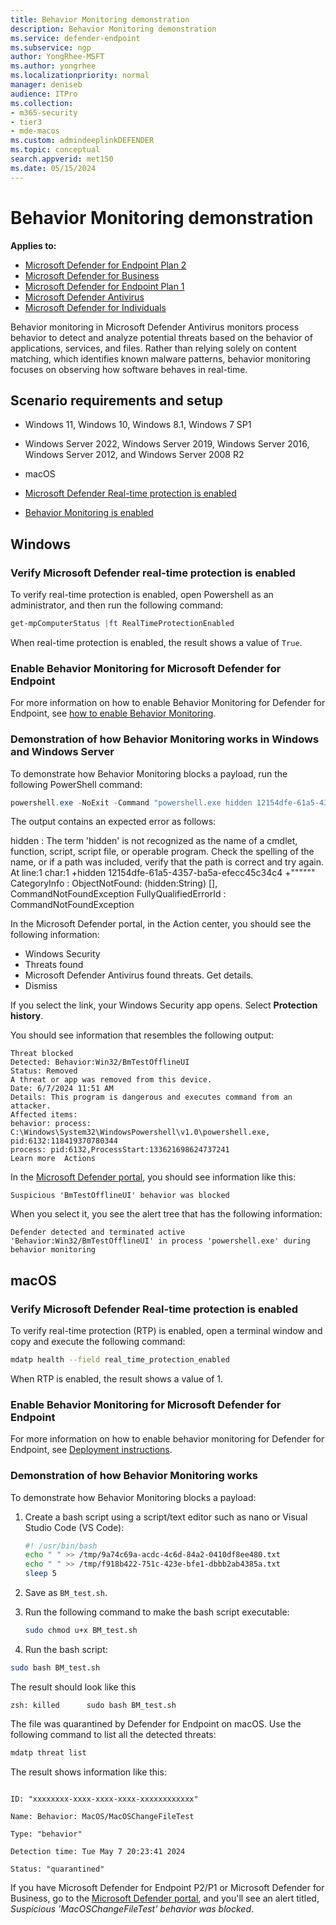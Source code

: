 ```yaml
---
title: Behavior Monitoring demonstration
description: Behavior Monitoring demonstration
ms.service: defender-endpoint
ms.subservice: ngp
author: YongRhee-MSFT
ms.author: yongrhee
ms.localizationpriority: normal
manager: deniseb
audience: ITPro
ms.collection: 
- m365-security
- tier3
- mde-macos
ms.custom: admindeeplinkDEFENDER
ms.topic: conceptual
search.appverid: met150
ms.date: 05/15/2024
---
```


# Behavior Monitoring demonstration

**Applies to:**

- [Microsoft Defender for Endpoint Plan 2](microsoft-defender-endpoint.md)
- [Microsoft Defender for Business](https://www.microsoft.com/security/business/endpoint-security/microsoft-defender-business)
- [Microsoft Defender for Endpoint Plan 1](microsoft-defender-endpoint.md)
- [Microsoft Defender Antivirus](microsoft-defender-antivirus-windows.md)
- [Microsoft Defender for Individuals](https://www.microsoft.com/microsoft-365/microsoft-defender-for-individuals)

Behavior monitoring in Microsoft Defender Antivirus monitors process behavior to detect and analyze potential threats based on the behavior of applications, services, and files. Rather than relying solely on content matching, which identifies known malware patterns, behavior monitoring focuses on observing how software behaves in real-time.

## Scenario requirements and setup

- Windows 11, Windows 10, Windows 8.1, Windows 7 SP1

- Windows Server 2022, Windows Server 2019, Windows Server 2016, Windows Server 2012, and Windows Server 2008 R2

- macOS

- [Microsoft Defender Real-time protection is enabled](#verify-microsoft-defender-real-time-protection-is-enabled)

- [Behavior Monitoring is enabled](#enable-behavior-monitoring-for-microsoft-defender-for-endpoint)

## Windows

### Verify Microsoft Defender real-time protection is enabled

To verify real-time protection is enabled, open Powershell as an administrator, and then run the following command:


```powershell
get-mpComputerStatus |ft RealTimeProtectionEnabled
```

When real-time protection is enabled, the result shows a value of `True`.

### Enable Behavior Monitoring for Microsoft Defender for Endpoint

For more information on how to enable Behavior Monitoring for Defender for Endpoint, see [how to enable Behavior Monitoring](/defender-endpoint/behavior-monitor).

### Demonstration of how Behavior Monitoring works in Windows and Windows Server

To demonstrate how Behavior Monitoring blocks a payload, run the following PowerShell command:

```powershell
powershell.exe -NoExit -Command "powershell.exe hidden 12154dfe-61a5-4357-ba5a-efecc45c34c4"
```

The output contains an expected error as follows:

hidden : The term 'hidden' is not recognized as the name of a cmdlet, function, script, script file, or operable program.  Check the spelling of the name, or if a path was included, verify that the path is correct and try again.
At line:1 char:1
+hidden 12154dfe-61a5-4357-ba5a-efecc45c34c4
+""""""
CategoryInfo             : ObjectNotFound: (hidden:String) [], CommandNotFoundException
FullyQualifiedErrorId : CommandNotFoundException

In the Microsoft Defender portal, in the Action center, you should see the following information:

- Windows Security
- Threats found
- Microsoft Defender Antivirus found threats. Get details.
- Dismiss

If you select the link, your Windows Security app opens. Select **Protection history**.

You should see information that resembles the following output:

```Output
Threat blocked
Detected: Behavior:Win32/BmTestOfflineUI
Status: Removed
A threat or app was removed from this device.
Date: 6/7/2024 11:51 AM
Details: This program is dangerous and executes command from an attacker.
Affected items:
behavior: process: C:\Windows\System32\WindowsPowershell\v1.0\powershell.exe, pid:6132:118419370780344
process: pid:6132,ProcessStart:133621698624737241
Learn more	Actions
```

In the [Microsoft Defender portal](https://security.microsoft.com), you should see information like this: 

   `Suspicious 'BmTestOfflineUI' behavior was blocked`

When you select it, you see the alert tree that has the following information:

   `Defender detected and terminated active 'Behavior:Win32/BmTestOfflineUI' in process 'powershell.exe' during behavior monitoring`

## macOS

### Verify Microsoft Defender Real-time protection is enabled

To verify real-time protection (RTP) is enabled, open a terminal window and copy and execute the following command:

  ```bash
  mdatp health --field real_time_protection_enabled
  ```

When RTP is enabled, the result shows a value of 1.

### Enable Behavior Monitoring for Microsoft Defender for Endpoint

For more information on how to enable behavior monitoring for Defender for Endpoint, see [Deployment instructions](behavior-monitor-macos.md#deployment-instructions).

### Demonstration of how Behavior Monitoring works

To demonstrate how Behavior Monitoring blocks a payload:

1. Create a bash script using a script/text editor such as nano or Visual Studio Code (VS Code):

   ```bash
   #! /usr/bin/bash
   echo " " >> /tmp/9a74c69a-acdc-4c6d-84a2-0410df8ee480.txt
   echo " " >> /tmp/f918b422-751c-423e-bfe1-dbbb2ab4385a.txt
   sleep 5
   ```

2. Save as `BM_test.sh`.

3. Run the following command to make the bash script executable:

   ```bash
   sudo chmod u+x BM_test.sh
   ```

4. Run the bash script:

  ```bash
  sudo bash BM_test.sh
  ```

The result should look like this

   `zsh: killed      sudo bash BM_test.sh`

The file was quarantined by Defender for Endpoint on macOS. Use the following command to list all the detected threats:

```bash
mdatp threat list
```

The result shows information like this:

```output

ID: "xxxxxxxx-xxxx-xxxx-xxxx-xxxxxxxxxxxx"

Name: Behavior: MacOS/MacOSChangeFileTest

Type: "behavior"

Detection time: Tue May 7 20:23:41 2024

Status: "quarantined"

```

If you have Microsoft Defender for Endpoint P2/P1 or Microsoft Defender for Business, go to the [Microsoft Defender portal](https://security.microsoft.com), and you'll see an alert titled, *Suspicious 'MacOSChangeFileTest' behavior was blocked*.
